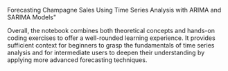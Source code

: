 Forecasting Champagne Sales Using Time Series Analysis with ARIMA and SARIMA Models"

Overall, the notebook combines both theoretical concepts and hands-on coding exercises to offer a well-rounded learning experience. It provides sufficient context for beginners to grasp the fundamentals of time series analysis and for intermediate users to deepen their understanding by applying more advanced forecasting techniques.
